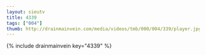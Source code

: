 ```yaml
--- 
layout: sieutv
title: 4339
tags: ["004"]
thumb: http://drainmainvein.com/media/videos/tmb/000/004/339/player.jpg
---
```

{% include drainmainvein key="4339" %} 
